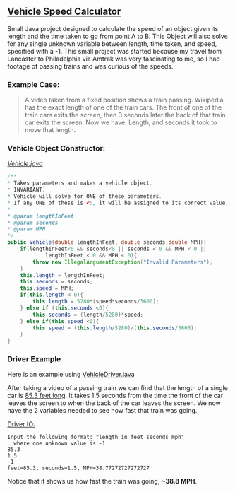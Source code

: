 ## [Vehicle Speed Calculator](https://github.com/MattFossett/vehicle-speed-calculator)

Small Java project designed to calculate the speed of an object given its length and the 
time taken to go from point A to B. 
This Object will also solve for any single unknown variable between length, time taken, and speed, specified with a -1.
This small project was started because my travel from Lancaster to Philadelphia
via Amtrak was very fascinating to me, so I had footage of passing trains and was curious of the speeds. 

### Example Case:
> A video taken from a fixed position shows a train passing. Wikipedia has the exact length of one of the train cars. The front of one of the train cars exits the screen, then 3 seconds later the back of that train car exits the screen. 
Now we have: Length, and seconds it took to move that length.

### Vehicle Object Constructor:
*[Vehicle.java](https://github.com/MattFossett/Vehicle-Speed-Calculator/blob/master/Vehicle.java)*
```java
/**
* Takes parameters and makes a vehicle object. 
* INVARIANT: 
* Vehicle will solve for ONE of these parameters. 
* If any ONE of these is <0, it will be assigned to its correct value. 
* 
* @param lengthInFeet 
* @param seconds
* @param MPH
*/
public Vehicle(double lengthInFeet, double seconds,double MPH){
    if(lengthInFeet<0 && seconds<0 || seconds < 0 && MPH < 0 ||
            lengthInFeet < 0 && MPH < 0){
        throw new IllegalArgumentException("Invalid Parameters");
    }
    this.length = lengthInFeet;
    this.seconds = seconds;
    this.speed = MPH;
    if(this.length < 0){
        this.length = 5280*(speed*seconds/3600);
    } else if (this.seconds <0){
        this.seconds = (length/5280)*speed;
    } else if(this.speed <0){
        this.speed = (this.length/5280)/(this.seconds/3600);
    }
}
```

### Driver Example
Here is an example using [VehicleDriver.java](https://github.com/MattFossett/Vehicle-Speed-Calculator/blob/master/VehicleDriver.java)

After taking a video of a passing train we can find that the length of a single car is [85.3 feet long](https://en.wikipedia.org/wiki/Amfleet). 
It takes 1.5 seconds from the time the front of the car leaves the screen to when the back of the car leaves the screen. 
We now have the 2 variables needed to see how fast that train was going. 

[Driver IO:](https://github.com/MattFossett/Vehicle-Speed-Calculator/blob/master/VehicleDriver.java)

```shell
Input the following format: "length_in_feet seconds mph"
  where one unknown value is -1 
85.3 
1.5
-1 
feet=85.3, seconds=1.5, MPH=38.77272727272727
```

Notice that it shows us how fast the train was going, **~38.8 MPH**. 
